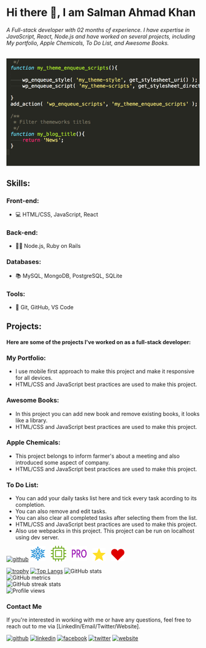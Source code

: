 # Hi there 👋, I am Salman Ahmad Khan
###### A Full-stack developer with 02 months of experience. I have expertise in JavaScript, React, Node.js and have worked on several projects, including My portfolio, Apple Chemicals, To Do List, and Awesome Books.
![I am a Full Stack Developer](https://github.com/fpsapc/fpsapc/blob/main/coding.gif)

## Skills:
### Front-end:
- 💻 HTML/CSS, JavaScript, React 

### Back-end: 
- 👩‍💻 Node.js, Ruby on Rails 

### Databases:
- 📚 MySQL, MongoDB, PostgreSQL, SQLite 

### Tools:
- 🔨 Git, GitHub, VS Code

## Projects:
#### Here are some of the projects I've worked on as a full-stack developer:

### My Portfolio:
- I use mobile first approach to make this project and make it responsive for all devices. 
- HTML/CSS and JavaScript best practices are used to make this project.

### Awesome Books:
- In this project you can add new book and remove existing books, it looks like a library.
- HTML/CSS and JavaScript best practices are used to make this project.

### Apple Chemicals:
- This project belongs to inform farmer's about a meeting and also introduced some aspect of company.
- HTML/CSS and JavaScript best practices are used to make this project.

### To Do List:
- You can add your daily tasks list here and tick every task acording to its completion.
- You can also remove and edit tasks. 
- You can also clear all completed tasks after selecting them from the list.
- HTML/CSS and JavaScript best practices are used to make this project.
- Also use webpacks in this project. This project can be run on localhost using dev server.

[<img src='https://cdn.jsdelivr.net/npm/simple-icons@3.0.1/icons/github.svg' alt='github' height='40'>](https://github.com/fpsapc)
<a href='https://archiveprogram.github.com/'><img src='https://raw.githubusercontent.com/acervenky/animated-github-badges/master/assets/acbadge.gif' width='40' height='40'></a> <a href='https://docs.github.com/en/developers'><img src='https://raw.githubusercontent.com/acervenky/animated-github-badges/master/assets/devbadge.gif' width='40' height='40'></a> <a href='https://github.com/pricing'><img src='https://raw.githubusercontent.com/acervenky/animated-github-badges/master/assets/pro.gif' width='40' height='40'></a> <a href='https://stars.github.com/'><img src='https://raw.githubusercontent.com/acervenky/animated-github-badges/master/assets/starbadge.gif' width='35' height='35'></a> <a href='https://docs.github.com/en/github/supporting-the-open-source-community-with-github-sponsors'><img src='https://raw.githubusercontent.com/acervenky/animated-github-badges/master/assets/sponsorbadge.gif' width='35' height='35'></a> 

[![trophy](https://github-profile-trophy.vercel.app/?username=fpsapc)](https://github.com/ryo-ma/github-profile-trophy)
[![Top Langs](https://github-readme-stats.vercel.app/api/top-langs/?username=fpsapc)](https://github.com/anuraghazra/github-readme-stats)
![GitHub stats](https://github-readme-stats.vercel.app/api?username=fpsapc&show_icons=true&count_private=true)   
![GitHub metrics](https://metrics.lecoq.io/fpsapc)  
![GitHub streak stats](https://streak-stats.demolab.com/?user=fpsapc)  
![Profile views](https://gpvc.arturio.dev/fpsapc)  

### Contact Me
If you're interested in working with me or have any questions, feel free to reach out to me via [LinkedIn/Email/Twitter/Website].

[<img src='https://cdn.jsdelivr.net/npm/simple-icons@3.0.1/icons/github.svg' alt='github' height='40'>](https://github.com/fpsapc) 
[<img src='https://cdn.jsdelivr.net/npm/simple-icons@3.0.1/icons/linkedin.svg' alt='linkedin' height='40'>](https://www.linkedin.com/in/salmanahmad1987/)
[<img src='https://cdn.jsdelivr.net/npm/simple-icons@3.0.1/icons/facebook.svg' alt='facebook' height='40'>](https://www.facebook.com/salmansami_a@yahoo.com)
[<img src='https://cdn.jsdelivr.net/npm/simple-icons@3.0.1/icons/twitter.svg' alt='twitter' height='40'>](https://twitter.com/salmanahmadkhan1987)
[<img src='https://cdn.jsdelivr.net/npm/simple-icons@3.0.1/icons/icloud.svg' alt='website' height='40'>](https://fpsapc.github.io/MicroverseStudentProject1/)
